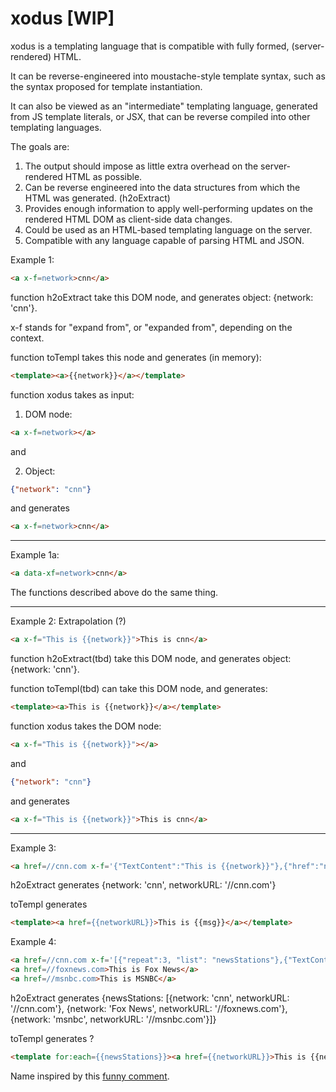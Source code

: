 # xodus [WIP]

xodus is a templating language that is compatible with fully formed, (server-rendered) HTML.

It can be reverse-engineered into moustache-style template syntax, such as the syntax proposed for template instantiation.

It can also be viewed as an "intermediate" templating language, generated from JS template literals, or JSX, that can be reverse compiled into other templating languages.

The goals are:

1.  The output should impose as little extra overhead on the server-rendered HTML as possible.
2.  Can be reverse engineered into the data structures from which the HTML was generated. (h2oExtract)
3.  Provides enough information to apply well-performing updates on the rendered HTML DOM as client-side data changes.
4.  Could be used as an HTML-based templating language on the server.   
4.  Compatible with any language capable of parsing HTML and JSON.

Example 1: 

```html
<a x-f=network>cnn</a>
```
function h2oExtract take this DOM node, and generates object: {network: 'cnn'}.

x-f stands for "expand from", or "expanded from", depending on the context.

function toTempl takes this node and  generates (in memory):

```html
<template><a>{{network}}</a></template>
```


function xodus takes as input:

1. DOM node:

```html
<a x-f=network></a>
```

and 

2.  Object:

```JSON
{"network": "cnn"}
```

and generates

```html
<a x-f=network>cnn</a>
```

---

Example 1a:

```html
<a data-xf=network>cnn</a>
```

The functions described above do the same thing.

---


Example 2:  Extrapolation (?)

```html
<a x-f="This is {{network}}">This is cnn</a>
```

function h2oExtract(tbd) take this DOM node, and generates object: {network: 'cnn'}.

function toTempl(tbd) can take this DOM node, and generates:

```html
<template><a>This is {{network}}</a></template>
```

function xodus takes the DOM node:

```html
<a x-f="This is {{network}}"></a>
```

and

```JSON
{"network": "cnn"}
```

and generates

```html
<a x-f="This is {{network}}">This is cnn</a>
```

---

Example 3:  

```html
<a href=//cnn.com x-f='{"TextContent":"This is {{network}}"},{"href":"networkURL"}'>This is cnn</a>
```

h2oExtract generates {network: 'cnn', networkURL: '//cnn.com'}

toTempl generates 

```html
<template><a href={{networkURL}}>This is {{msg}}</a></template>
```


Example 4:

```html
<a href=//cnn.com x-f='[{"repeat":3, "list": "newsStations"},{"TextContent":"This is {{network}}"},{"href":"networkURL"}]'>This is cnn</a>
<a href=//foxnews.com>This is Fox News</a>
<a href=//msnbc.com>This is MSNBC</a>
```

h2oExtract generates {newsStations: [{network: 'cnn', networkURL: '//cnn.com'}, {network: 'Fox News', networkURL: '//foxnews.com'}, {network: 'msnbc', networkURL: '//msnbc.com'}]}

toTempl generates ?

```html
<template for:each={{newsStations}}><a href={{networkURL}}>This is {{network}}</a>
```

Name inspired by this [funny comment](https://twitter.com/davatron5000/status/1312955820137754624).


